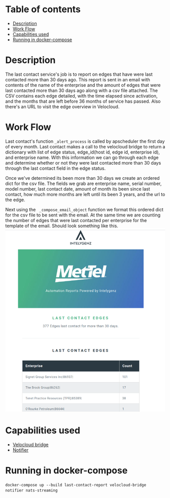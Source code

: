 # Table of contents
  * [Description](#description)
  * [Work Flow](#work-flow)
  * [Capabilities used](#capabilities-used) 
  * [Running in docker-compose](#running-in-docker-compose)

# Description
The last contact service's job is to report on edges that have were last contacted more than 30 days ago.
This report is sent in an email with contents of the name of the enterprise and the amount of edges that were last
contacted more than 30 days ago along with a csv file attached. The CSV contains each edge detailed, with the time elapsed since activation, and the months that are left before 36 months of service has passed. Also there's an URL to visit the edge overview in Velocloud.


# Work Flow
Last contact's function `_alert_process` is called by apscheduler the first day of every month. 
Last contact makes a call to the velocloud bridge to return a dictionary with list of edge status, edge_id(host id, edge id, enterprise id),
and enterprise name. With this information we can go through each edge and determine whether or not they were last contacted
more than 30 days through the last contact field in the edge status.
 
Once we've determined its been more than 30 days we create an ordered dict for the csv file. The fields we grab are
enterprise name, serial number, model number, last contact date, amount of month its been since last contact, how much
more months are left until its been 3 years, and the url to the edge.
 
Next using the ` _compose_email_object` function we format this ordered dict for the csv file to be sent with the email.
At the same time we are counting the number of edges that were last contacted per enterprise for the template of the email.
Should look something like this.
![last-contact-image](last_contact.png)
 
# Capabilities used
- [Velocloud bridge](../velocloud-bridge/README.md)
- [Notifier](../notifier/README.md)

# Running in docker-compose 
`docker-compose up --build last-contact-report velocloud-bridge notifier nats-streaming `
